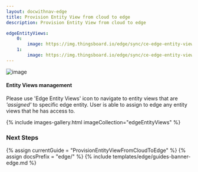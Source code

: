```yaml
---
layout: docwithnav-edge
title: Provision Entity View from cloud to edge
description: Provision Entity View from cloud to edge

edgeEntityViews:
    0:
        image: https://img.thingsboard.io/edge/sync/ce-edge-entity-views-1.png
    1:
        image: https://img.thingsboard.io/edge/sync/ce-edge-entity-views-2.png
---
```


![image](https://img.thingsboard.io/coming-soon.jpg)

#### Entity Views management

Please use 'Edge Entity Views' icon to navigate to entity views that are *'assigned'* to specific edge entity.
User is able to assign to edge any entity views that he has access to.

{% include images-gallery.html imageCollection="edgeEntityViews" %}

### Next Steps

{% assign currentGuide = "ProvisionEntityViewFromCloudToEdge" %}
{% assign docsPrefix = "edge/" %}
{% include templates/edge/guides-banner-edge.md %}
